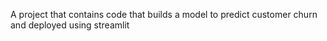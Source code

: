 A project that contains code that builds a model to predict customer churn and deployed using streamlit
